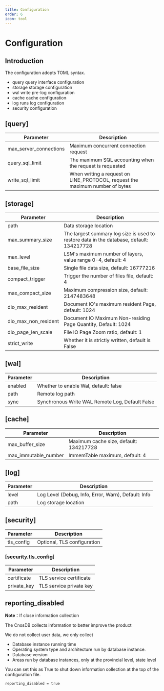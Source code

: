 ```yaml
---
title: Configuration
order: 6
icon: tool
---
```


# Configuration

## Introduction

The configuration adopts TOML syntax.

- query query interface configuration
- storage storage configuration
- wal write pre-log configuration
- cache cache configuration
- log runs log configuration
- security configuration

## [query]

| Parameter              | Description                                                                   |
|------------------------|-------------------------------------------------------------------------------|
| max_server_connections | Maximum concurrent connection request                                         |
| query_sql_limit        | The maximum SQL accounting when the request is requested                      |
| write_sql_limit        | When writing a request on LINE_PROTOCOL, request  the maximum number of bytes |

## [storage]

| Parameter            | Description                                                                              |
|----------------------|------------------------------------------------------------------------------------------|
| path                 | Data storage location                                                                    |
| max_summary_size     | The largest summary log size is used to restore data in the database, default: 134217728 |
| max_level            | LSM&apos;s maximum number of layers, value range 0-4, default: 4                         |
| base_file_size       | Single file data size, default: 16777216                                                 |
| compact_trigger      | Trigger the number of files file, default: 4                                             |
| max_compact_size     | Maximum compression size, default: 2147483648                                            |
| dio_max_resident     | Document IO&apos;s maximum resident Page, default: 1024                                  |
| dio_max_non_resident | Document IO Maximum Non-residing Page Quantity, Default: 1024                            |
| dio_page_len_scale   | File IO Page Zoom ratio, default: 1                                                      |
| strict_write         | Whether it is strictly written, default is False                                         |

## [wal]

| Parameter | Description                                     |
|-----------|-------------------------------------------------|
| enabled   | Whether to enable Wal, default: false           |
| path      | Remote log path                                 |
| sync      | Synchronous Write WAL Remote Log, Default False |

## [cache]

| Parameter            | Description                            |
|----------------------|----------------------------------------|
| max_buffer_size      | Maximum cache size, default: 134217728 |
| max_immutable_number | ImmemTable maximum, default: 4         |

## [log]

| Parameter | Description                                         |
|-----------|-----------------------------------------------------|
| level     | Log Level (Debug, Info, Error, Warn), Default: Info |
| path      | Log storage location                                |

## [security]
| Parameter  | Description                 |
|------------|-----------------------------|
| tls_config | Optional, TLS configuration |

### [security.tls_config]
| Parameter   | Description             |
|-------------|-------------------------|
| certificate | TLS service certificate |
| private_key | TLS service private key |

## reporting_disabled

**Note**：If close information collection

The CnosDB collects information to better improve the product

We do not collect user data, we only collect

- Database instance running time
- Operating system type and architecture run by database instance.
- Database version
- Areas run by database instances, only at the provincial level, state level

You can set this as True to shut down information collection at the top of the configuration file.
```
reporting_disabled = true
```

